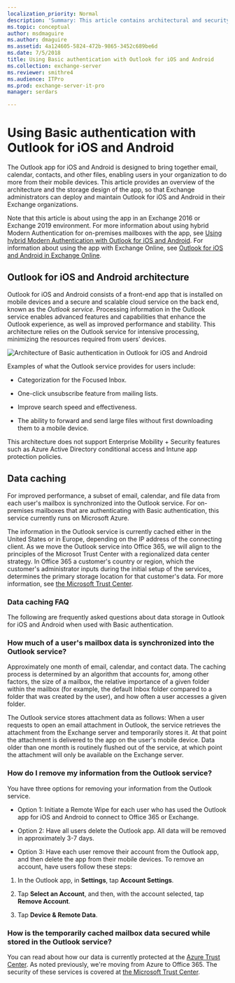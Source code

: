 ```yaml
---
localization_priority: Normal
description: 'Summary: This article contains architectural and security information for administrators about Outlook for iOS and Android in an Exchange Server 2016 or Exchange Server 2019 on-premises environment when the app uses Basic authentication.'
ms.topic: conceptual
author: msdmaguire
ms.author: dmaguire
ms.assetid: 4a124605-5824-472b-9865-3452c689be6d
ms.date: 7/5/2018
title: Using Basic authentication with Outlook for iOS and Android
ms.collection: exchange-server
ms.reviewer: smithre4
ms.audience: ITPro
ms.prod: exchange-server-it-pro
manager: serdars

---
```


# Using Basic authentication with Outlook for iOS and Android

The Outlook app for iOS and Android is designed to bring together email, calendar, contacts, and other files, enabling users in your organization to do more from their mobile devices. This article provides an overview of the architecture and the storage design of the app, so that Exchange administrators can deploy and maintain Outlook for iOS and Android in their Exchange organizations.

Note that this article is about using the app in an Exchange 2016 or Exchange 2019 environment. For more information about using hybrid Modern Authentication for on-premises mailboxes with the app, see [Using hybrid Modern Authentication with Outlook for iOS and Android](use-hybrid-modern-auth.md). For information about using the app with Exchange Online, see [Outlook for iOS and Android in Exchange Online](https://go.microsoft.com/fwlink/p/?linkid=845477).

## Outlook for iOS and Android architecture

Outlook for iOS and Android consists of a front-end app that is installed on mobile devices and a secure and scalable cloud service on the back end, known as the *Outlook service*. Processing information in the Outlook service enables advanced features and capabilities that enhance the Outlook experience, as well as improved performance and stability. This architecture relies on the Outlook service for intensive processing, minimizing the resources required from users' devices.

![Architecture of Basic authentication in Outlook for iOS and Android](../../media/08b57616-7479-4577-b5de-1fc48dd059a1.PNG)

Examples of what the Outlook service provides for users include:

- Categorization for the Focused Inbox.

- One-click unsubscribe feature from mailing lists.

- Improve search speed and effectiveness.

- The ability to forward and send large files without first downloading them to a mobile device.

This architecture does not support Enterprise Mobility + Security features such as Azure Active Directory conditional access and Intune app protection policies.

## Data caching

For improved performance, a subset of email, calendar, and file data from each user's mailbox is synchronized into the Outlook service. For on-premises mailboxes that are authenticating with Basic authentication, this service currently runs on Microsoft Azure.

The information in the Outlook service is currently cached either in the United States or in Europe, depending on the IP address of the connecting client. As we move the Outlook service into Office 365, we will align to the principles of the Microsot Trust Center with a regionalized data center strategy. In Office 365 a customer's country or region, which the customer's administrator inputs during the initial setup of the services, determines the primary storage location for that customer's data. For more information, see [the Microsoft Trust Center](https://microsoft.com/trustcenter).

### Data caching FAQ

The following are frequently asked questions about data storage in Outlook for iOS and Android when used with Basic authentication.

### How much of a user's mailbox data is synchronized into the Outlook service?

Approximately one month of email, calendar, and contact data. The caching process is determined by an algorithm that accounts for, among other factors, the size of a mailbox, the relative importance of a given folder within the mailbox (for example, the default Inbox folder compared to a folder that was created by the user), and how often a user accesses a given folder.

The Outlook service stores attachment data as follows: When a user requests to open an email attachment in Outlook, the service retrieves the attachment from the Exchange server and temporarily stores it. At that point the attachment is delivered to the app on the user's mobile device. Data older than one month is routinely flushed out of the service, at which point the attachment will only be available on the Exchange server.

### How do I remove my information from the Outlook service?

You have three options for removing your information from the Outlook service.

- Option 1: Initiate a Remote Wipe for each user who has used the Outlook app for iOS and Android to connect to Office 365 or Exchange.

- Option 2: Have all users delete the Outlook app. All data will be removed in approximately 3-7 days.

- Option 3: Have each user remove their account from the Outlook app, and then delete the app from their mobile devices. To remove an account, have users follow these steps:

1. In the Outlook app, in **Settings**, tap **Account Settings**.

2. Tap **Select an Account**, and then, with the account selected, tap **Remove Account**.

3. Tap **Device & Remote Data**.

### How is the temporarily cached mailbox data secured while stored in the Outlook service?

You can read about how our data is currently protected at the [Azure Trust Center](https://azure.microsoft.com/support/trust-center/). As noted previously, we're moving from Azure to Office 365. The security of these services is covered at [the Microsoft Trust Center](https://microsoft.com/trustcenter).

